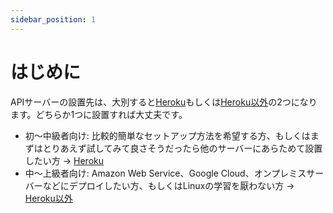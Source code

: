 ```yaml
---
sidebar_position: 1
---
```


# はじめに

APIサーバーの設置先は、大別すると[Heroku](./deploy/heroku.md)もしくは[Heroku以外](./deploy/general.md)の2つになります。どちらか1つに設置すれば大丈夫です。

- 初～中級者向け: 比較的簡単なセットアップ方法を希望する方、もしくはまずはとりあえず試してみて良さそうだったら他のサーバーにあらためて設置したい方 → [Heroku](./deploy/heroku.md)
- 中～上級者向け: Amazon Web Service、Google Cloud、オンプレミスサーバーなどにデプロイしたい方、もしくはLinuxの学習を厭わない方 → [Heroku以外](./deploy/general.md)
